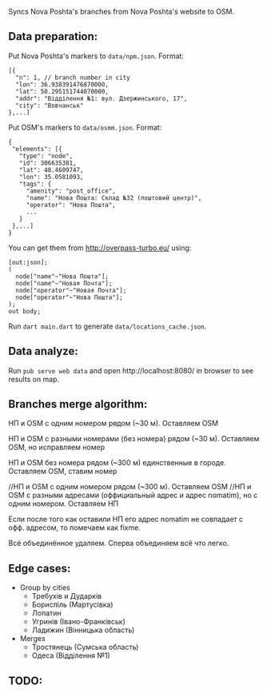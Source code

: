 Syncs Nova Poshta's branches from Nova Poshta's website to OSM.

Data preparation:
-----------------
Put Nova Poshta's markers to `data/npm.json`. Format:

```
[{
  "n": 1, // branch number in city
  "lon": 36.938391476870000,
  "lat": 50.295151744070000,
  "addr": "Відділення №1: вул. Дзержинського, 17",
  "city": "Вовчанськ"
},...]
```

Put OSM's markers to `data/osmm.json`. Format:                                      
```
{
 "elements": [{
   "type": "node",
   "id": 306635381,
   "lat": 48.4609747,
   "lon": 35.0581093,
   "tags": {
     "amenity": "post_office",
     "name": "Нова Пошта: Склад №32 (поштовий центр)",
     "operator": "Нова Пошта",
     ...
   }
 },...]
}  
```

You can get them from http://overpass-turbo.eu/ using:
```
[out:json];
(
  node["name"~"Нова Пошта"];
  node["name"~"Новая Почта"];
  node["operator"~"Новая Почта"];
  node["operator"~"Нова Пошта"];
);
out body;
```

Run `dart main.dart` to generate `data/locations_cache.json`.

Data analyze:
-------------
Run `pub serve web data` and open http://localhost:8080/ in browser to see results on map.

Branches merge algorithm:
-------------------------
НП и OSM с одним номером рядом (~30 м). Оставляем OSM

НП и OSM с разными номерами (без номера) рядом (~30 м). Оставляем OSM, но исправляем номер

НП и OSM без номера рядом (~300 м) единственные в городе. Оставляем OSM, ставим номер

//НП и OSM с одним номером рядом (~300 м). Оставляем OSM
//НП и OSM с разными адресами (оффициальный адрес и адрес nomatim), но с одним номером. Оставляем НП

Если после того как оставили НП его адрес nomatim не совпадает с офф. адресом, то помечаем как fixme.

Всё объединённое удаляем. Сперва объединяем всё что легко.

Edge cases:
-----------
* Group by cities
  * Требухів и Дударків
  * Бориспіль (Мартусівка)
  * Лопатин
  * Угринів (Івано-Франківськ)
  * Ладижин (Вінницька область)
* Merges
  * Тростянець (Сумська область)
  * Одеса (Відділення №1)
    
TODO:
-----